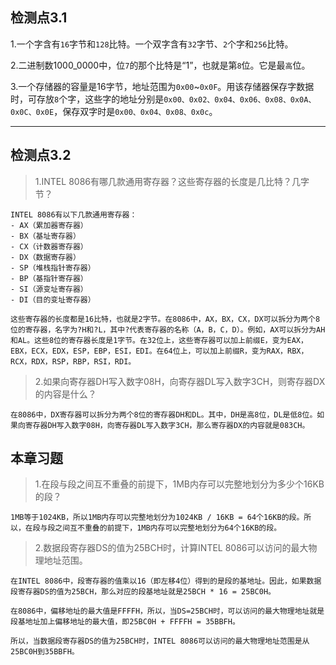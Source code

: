 ## 检测点3.1
1.一个字含有`16`字节和`128`比特。一个双字含有`32`字节、`2`个字和`256`比特。

2.二进制数1000_0000中，位`7`的那个比特是“1”，也就是第`8`位。它是最`高`位。

3.一个存储器的容量是16字节，地址范围为`0x00`~`0x0F`。用该存储器保存字数据时，可存放`8`个字，这些字的地址分别是`0x00、0x02、0x04、0x06、0x08、0x0A、0x0C、0x0E`，保存双字时是`0x00、0x04、0x08、0x0c`。

---

## 检测点3.2
> 1.INTEL 8086有哪几款通用寄存器？这些寄存器的长度是几比特？几字节？
```
INTEL 8086有以下几款通用寄存器：
- AX（累加器寄存器）
- BX（基址寄存器）
- CX（计数器寄存器）
- DX（数据寄存器）
- SP（堆栈指针寄存器）
- BP（基指针寄存器）
- SI（源变址寄存器）
- DI（目的变址寄存器）

这些寄存器的长度都是16比特，也就是2字节。在8086中，AX，BX，CX，DX可以拆分为两个8位的寄存器，名字为?H和?L，其中?代表寄存器的名称（A，B，C，D）。例如，AX可以拆分为AH和AL。这些8位的寄存器长度是1字节。在32位上，这些寄存器可以加上前缀E，变为EAX，EBX，ECX，EDX，ESP，EBP，ESI，EDI。在64位上，可以加上前缀R，变为RAX，RBX，RCX，RDX，RSP，RBP，RSI，RDI。
```
> 2.如果向寄存器DH写入数字08H，向寄存器DL写入数字3CH，则寄存器DX的内容是什么？
```
在8086中，DX寄存器可以拆分为两个8位的寄存器DH和DL。其中，DH是高8位，DL是低8位。如果向寄存器DH写入数字08H，向寄存器DL写入数字3CH，那么寄存器DX的内容就是083CH。
```
## 本章习题
> 1.在段与段之间互不重叠的前提下，1MB内存可以完整地划分为多少个16KB的段？
```
1MB等于1024KB，所以1MB内存可以完整地划分为1024KB / 16KB = 64个16KB的段。所以，在段与段之间互不重叠的前提下，1MB内存可以完整地划分为64个16KB的段。
```
> 2.数据段寄存器DS的值为25BCH时，计算INTEL 8086可以访问的最大物理地址范围。
```
在INTEL 8086中，段寄存器的值乘以16（即左移4位）得到的是段的基地址。因此，如果数据段寄存器DS的值为25BCH，那么对应的段基地址就是25BCH * 16 = 25BC0H。

在8086中，偏移地址的最大值是FFFFH，所以，当DS=25BCH时，可以访问的最大物理地址就是段基地址加上偏移地址的最大值，即25BC0H + FFFFH = 35BBFH。

所以，当数据段寄存器DS的值为25BCH时，INTEL 8086可以访问的最大物理地址范围是从25BC0H到35BBFH。
```
